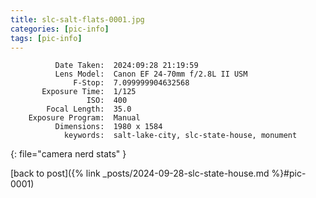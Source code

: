 ```yaml
---
title: slc-salt-flats-0001.jpg
categories: [pic-info]
tags: [pic-info]
---
```


```text
          Date Taken:  2024:09:28 21:19:59
          Lens Model:  Canon EF 24-70mm f/2.8L II USM
              F-Stop:  7.099999904632568
       Exposure Time:  1/125
                 ISO:  400
        Focal Length:  35.0
    Exposure Program:  Manual
          Dimensions:  1980 x 1584
            keywords:  salt-lake-city, slc-state-house, monument
```
{: file="camera nerd stats" }

[back to post]({% link _posts/2024-09-28-slc-state-house.md %}#pic-0001)